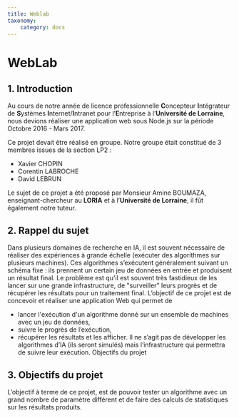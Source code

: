 ```yaml
---
title: Weblab
taxonomy:
    category: docs
---
```


# WebLab

## 1. Introduction
Au cours de notre année de licence professionnelle **C**oncepteur **I**ntégrateur de **S**ystèmes **I**nternet/**I**ntranet pour l’**E**ntreprise à l’**Université de Lorraine**, nous devions réaliser une application web sous Node.js sur la période Octobre 2016 - Mars 2017.

Ce projet devait être réalisé en groupe. Notre groupe était constitué de 3 membres issues de la section LP2 : 

- Xavier CHOPIN
- Corentin LABROCHE
- David LEBRUN

Le sujet de ce projet a été proposé par Monsieur Amine BOUMAZA, enseignant-chercheur au **LORIA** et à l’**Université de Lorraine**, il fût également notre tuteur.

## 2. Rappel du sujet
Dans plusieurs domaines de recherche en IA, il est souvent nécessaire de réaliser des expériences à grande échelle (exécuter des algorithmes sur plusieurs machines). Ces algorithmes s’exécutent généralement suivant un schéma fixe : ils prennent un certain jeu de données en entrée et produisent un résultat final. Le problème est qu'il est souvent très fastidieux de les lancer sur une grande infrastructure, de "surveiller” leurs progrès et de récupérer les résultats pour un traitement final.
L’objectif de ce projet est de concevoir et réaliser une application Web qui permet de
- lancer l'exécution d'un algorithme donné sur un ensemble de machines avec un jeu de données,
- suivre le progrès de l’exécution,
- récupérer les résultats et les afficher.
Il ne s’agit pas de développer les algorithmes d’IA (ils seront simulés) mais l’infrastructure qui permettra de suivre leur exécution.
Objectifs du projet

## 3. Objectifs du projet
L’objectif à terme de ce projet, est de pouvoir tester un algorithme avec un grand nombre de paramètre différent et de faire des calculs de statistiques sur les résultats produits.
